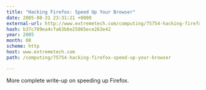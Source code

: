 ```yaml
---
title: "Hacking Firefox: Speed Up Your Browser"
date: 2005-08-31 23:31:21 +0000
external-url: http://www.extremetech.com/computing/75754-hacking-firefox-speed-up-your-browser
hash: b37c789ea4cfa63b6e25865ece263e42
year: 2005
month: 08
scheme: http
host: www.extremetech.com
path: /computing/75754-hacking-firefox-speed-up-your-browser

---
```


More complete write-up on speeding up Firefox.
